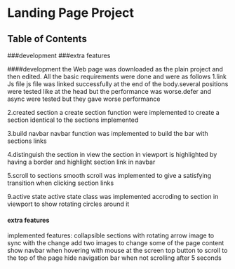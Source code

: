 # Landing Page Project

## Table of Contents
###development
###extra features


####development
the Web page was downloaded as the plain project and then edited.
All the basic requirements were done and were as follows
1.link Js file 
js file was linked successfully at the end of the body.several positions were tested
like at the head but the performance was worse.defer and async were tested but they 
gave worse performance

2.created section
a create section function were implemented to create a section identical to the sections implemented

3.build navbar
navbar function was implemented to build the bar with sections links

4.distinguish the section in view
the section in viewport is highlighted by having a border and highlight section link in navbar

5.scroll to sections
smooth scroll was implemented to give a satisfying transition when clicking section links

9.active state
active state class was implemented accroding to section in viewport to show rotating circles around it

#### extra features
implemented features:
collapsible sections with rotating arrow image to sync with the change
add two images to change some of the page content
show navbar when hovering with mouse at the screen top
button to scroll to the top of the page
hide navigation bar when not scrolling after 5 seconds



